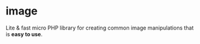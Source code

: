 # image
Lite &amp; fast micro PHP library for creating common image manipulations that is **easy to use**.
